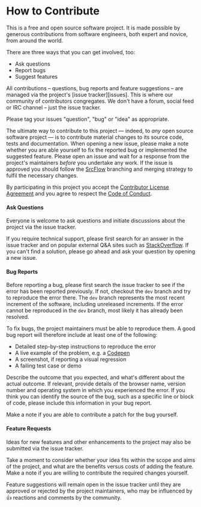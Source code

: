 # How to Contribute

This is a free and open source software project. It is made possible by generous contributions from software engineers, both expert and novice, from around the world.

There are three ways that you can get involved, too:

* Ask questions
* Report bugs
* Suggest features

All contributions – questions, bug reports and feature suggestions – are managed via the project's [issue tracker][issues]. This is where our community of contributors congregates. We don't have a forum, social feed or IRC channel – just the issue tracker.

Please tag your issues "question", "bug" or "idea" as appropriate.

The ultimate way to contribute to this project — indeed, to _any_ open source software project — is to contribute material changes to its source code, tests and documentation. When opening a new issue, please make a note whether you are able yourself to fix the reported bug or implemented the suggested feature. Please open an issue and wait for a response from the project's maintainers _before_ you undertake any work. If the issue is approved you should follow the [SrcFlow](https://github.com/srcflow/srcflow) branching and merging strategy to fulfil the necessary changes.

By participating in this project you accept the [Contributor License Agreement](cla.md) and you agree to respect the [Code of Conduct](code-of-conduct.md).

#### Ask Questions

Everyone is welcome to ask questions and initiate discussions about the project via the issue tracker.

If you require technical support, please first search for an answer in the issue tracker and on popular external Q&A sites such as [StackOverflow](https://stackoverflow.com/). If you can't find a solution, please go ahead and ask your question by opening a new issue.

#### Bug Reports

Before reporting a bug, please first search the issue tracker to see if the error has been reported previously. If not, checkout the ``dev`` branch and try to reproduce the error there. The ``dev`` branch represents the most recent increment of the software, including unreleased increments. If the error cannot be reproduced in the ``dev`` branch, most likely it has already been resolved.

To fix bugs, the project maintainers must be able to reproduce them. A good bug report will therefore include at least one of the following:

* Detailed step-by-step instructions to reproduce the error
* A live example of the problem, e.g. a [Codepen](http://codepen.io/)
* A screenshot, if reporting a visual regression
* A failing test case or demo

Describe the outcome that you expected, and what's different about the actual outcome. If relevant, provide details of the browser name, version number and operating system in which you experienced the error. If you think you can identify the source of the bug, such as a specific line or block of code, please include this information in your bug report.

Make a note if you are able to contribute a patch for the bug yourself.

#### Feature Requests

Ideas for new features and other enhancements to the project may also be submitted via the issue tracker.

Take a moment to consider whether your idea fits within the scope and aims of the project, and what are the benefits versus costs of adding the feature. Make a note if you are willing to contribute the required changes yourself.

Feature suggestions will remain open in the issue tracker until they are approved or rejected by the project maintainers, who may be influenced by :+1: reactions and comments by the community.

[1]: https://github.com/[user]/[project]/issues
